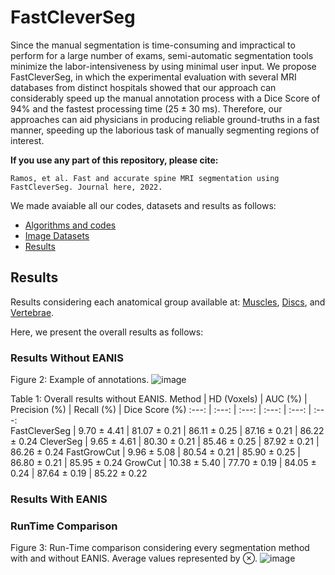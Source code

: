 # FastCleverSeg
Since the manual segmentation is time-consuming and impractical to perform for a large number of exams, semi-automatic segmentation tools minimize the labor-intensiveness by using minimal user input. We propose FastCleverSeg, in which the experimental evaluation with several MRI databases from distinct hospitals showed that our approach can considerably speed up the manual annotation process with a Dice Score of 94\% and the fastest processing time ($25 \pm 30$ ms).
Therefore, our approaches can aid physicians in producing reliable ground-truths in a fast manner, speeding up the laborious task of manually segmenting regions of interest.

**If you use any part of this repository, please cite:**

```
Ramos, et al. Fast and accurate spine MRI segmentation using FastCleverSeg. Journal here, 2022.
```

We made avaiable all our codes, datasets and results as follows:
- [Algorithms and codes](Codes/OldMatlab)
- [Image Datasets](ImageDatasets)
- [Results](Results)



## Results

Results considering each anatomical group available at: [Muscles](PM/readme.md), [Discs](IVD/readme.md), and [Vertebrae](VBs/readme.md).

Here, we present the overall results as follows: 


### Results Without EANIS

Figure 2: Example of annotations. 
![image](![image](https://user-images.githubusercontent.com/3834596/185255422-54b421c4-6504-4ad4-8ed1-1d1c3ef37a09.png))

 Table 1: Overall results without EANIS.
 Method          | HD (Voxels) | AUC (%)   | Precision (%) | Recall (%) | Dice Score  (%)
   :---:         | :---:       | :---: | :---:     | :---:  | :---:     
FastCleverSeg     | 9.70 $\pm$  4.41 | 81.07 $\pm$ 0.21 | 86.11 $\pm$ 0.25 | 87.16 $\pm$ 0.21 | 86.22 $\pm$ 0.24
CleverSeg         | 9.65 $\pm$  4.61 | 80.30 $\pm$ 0.21 | 85.46 $\pm$ 0.25 | 87.92 $\pm$ 0.21 | 86.26 $\pm$ 0.24
FastGrowCut       | 9.96 $\pm$  5.08 | 80.54 $\pm$ 0.21 | 85.90 $\pm$ 0.25 | 86.80 $\pm$ 0.21 | 85.95 $\pm$ 0.24
GrowCut           | 10.38 $\pm$ 5.40 | 77.70 $\pm$ 0.19 | 84.05 $\pm$ 0.24 | 87.64 $\pm$ 0.19 | 85.22 $\pm$ 0.22


### Results With EANIS






### RunTime Comparison

Figure 3: Run-Time comparison considering every segmentation method with and without EANIS. Average values represented by $\otimes$.
![image](https://user-images.githubusercontent.com/3834596/184704772-9acd11c5-8216-4858-83a8-c074f5f511de.png)



